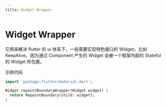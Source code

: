 ```yaml
---
title: Widget Wrapper
---
```


# Widget Wrapper

它用来解决 flutter 的 ui 体系下，一些需要实现特色接口的 Widget，比如 KeepAlive，因为通过 Component 产生的 Widget 会被一个框架内部的 Stateful 的 Widget 所包裹。

示例代码

```dart
import 'package:flutter/material.dart';

Widget repaintBoundaryWrapper(Widget widget) {
  return RepaintBoundary(child: widget);
}
```
